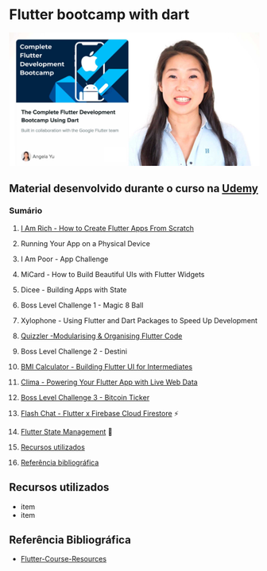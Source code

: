 # Flutter bootcamp with dart

![Flutter](assets/images/banner_bootcamp.jpg)

## Material desenvolvido durante o curso na [Udemy](https://www.udemy.com/course/flutter-bootcamp-with-dart/)

### Sumário

1. [I Am Rich - How to Create Flutter Apps From Scratch](/i_am_rich)

1. Running Your App on a Physical Device

1. I Am Poor - App Challenge

1. MiCard - How to Build Beautiful UIs with Flutter Widgets

1. Dicee - Building Apps with State

1. Boss Level Challenge 1 - Magic 8 Ball

1. Xylophone - Using Flutter and Dart Packages to Speed Up Development

1. [Quizzler -Modularising & Organising Flutter Code](#)

1. Boss Level Challenge 2 - Destini

1. [BMI Calculator - Building Flutter UI for Intermediates](#)

1. [Clima - Powering Your Flutter App with Live Web Data](#)

1. [Boss Level Challenge 3 - Bitcoin Ticker](#)

1. [Flash Chat - Flutter x Firebase Cloud Firestore](#) :zap:

1. [Flutter State Management](#) :star2:

1. [Recursos utilizados](#recursos-utilizados)
1. [Referência bibliográfica](#referência-bibliográfica)

## Recursos utilizados
* item
* item

## Referência Bibliográfica

* [Flutter-Course-Resources](https://github.com/londonappbrewery/Flutter-Course-Resources)

